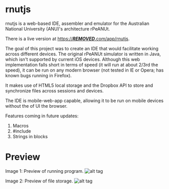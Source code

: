 # rnutjs
rnutjs is a web-based IDE, assembler and emulator for the Australian National University (ANU)'s architecture rPeANUt.

There is a live version at [https://***REMOVED***.com/app/rnutjs](https://***REMOVED***.com/app/rnutjs/).

The goal of this project was to create an IDE that would facilitate working across different devices. The original rPeANUt simulator is written in Java, which isn't supported by current iOS devices. Although this web implementation falls short in terms of speed (it will run at about 2/3rd the speed), it can be run on any modern browser (not tested in IE or Opera; has known bugs running in Firefox).

It makes use of HTML5 local storage and the Dropbox API to store and synchronize files across sessions and devices.

The IDE is mobile-web-app capable, allowing it to be run on mobile devices without the of UI the browser.

Features coming in future updates:
  1. Macros
  2. #include
  3. Strings in blocks

Preview
=======

Image 1: Preview of running program.
![alt tag](https://raw.githubusercontent.com/***REMOVED***/rnutjs/master/preview0.png)

Image 2: Preview of file storage.
![alt tag](https://raw.githubusercontent.com/***REMOVED***/rnutjs/master/preview1.png)
